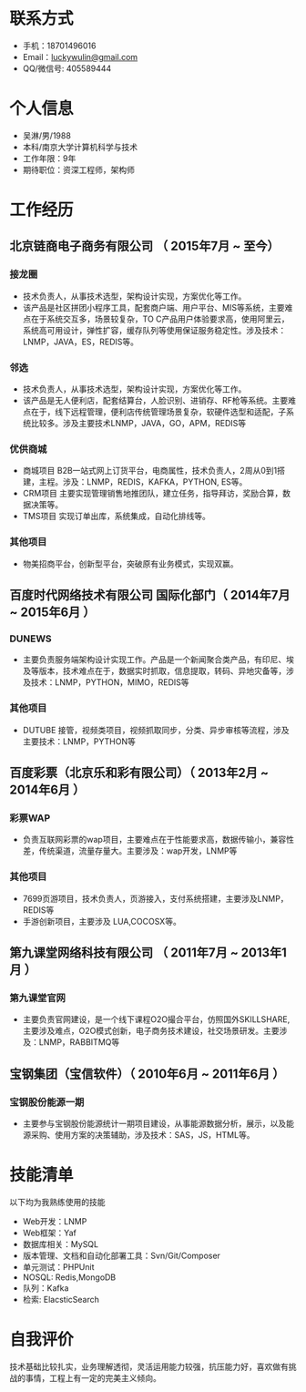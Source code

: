 
# 联系方式

- 手机：18701496016
- Email：luckywulin@gmail.com
- QQ/微信号: 405589444

# 个人信息

 - 吴淋/男/1988 
 - 本科/南京大学计算机科学与技术
 - 工作年限：9年
 - 期待职位：资深工程师，架构师


# 工作经历

## 北京链商电子商务有限公司 （ 2015年7月 ~ 至今）

### 接龙圈
- 技术负责人，从事技术选型，架构设计实现，方案优化等工作。
- 该产品是社区拼团小程序工具，配套商户端、用户平台、MIS等系统，主要难点在于系统交互多，场景较复杂，TO C产品用户体验要求高，使用阿里云，系统高可用设计，弹性扩容，缓存队列等使用保证服务稳定性。涉及技术：LNMP，JAVA，ES，REDIS等。

### 邻选
- 技术负责人，从事技术选型，架构设计实现，方案优化等工作。
- 该产品是无人便利店，配套结算台，人脸识别、进销存、RF枪等系统。主要难点在于，线下远程管理，便利店传统管理场景复杂，软硬件选型和适配，子系统比较多。涉及主要技术LNMP，JAVA，GO，APM，REDIS等

### 优供商城
- 商城项目 B2B一站式网上订货平台，电商属性，技术负责人，2周从0到1搭建，主程。涉及：LNMP，REDIS，KAFKA，PYTHON, ES等。
- CRM项目 主要实现管理销售地推团队，建立任务，指导拜访，奖励合算，数据决策等。
- TMS项目 实现订单出库，系统集成，自动化排线等。

### 其他项目
- 物美招商平台，创新型平台，突破原有业务模式，实现双赢。
  
## 百度时代网络技术有限公司 国际化部门（ 2014年7月 ~ 2015年6月 ）

### DUNEWS 
- 主要负责服务端架构设计实现工作。产品是一个新闻聚合类产品，有印尼、埃及等版本，技术难点在于，数据实时抓取，信息提取，转码、异地灾备等，涉及技术：LNMP，PYTHON，MIMO，REDIS等

### 其他项目
- DUTUBE 接管，视频类项目，视频抓取同步，分类、异步审核等流程，涉及主要技术：LNMP，PYTHON等
  
## 百度彩票（北京乐和彩有限公司）（ 2013年2月 ~ 2014年6月 ）

### 彩票WAP 
- 负责互联网彩票的wap项目，主要难点在于性能要求高，数据传输小，兼容性差，传统渠道，流量存量大。主要涉及：wap开发，LNMP等

### 其他项目
- 7699页游项目，技术负责人，页游接入，支付系统搭建，主要涉及LNMP，REDIS等
- 手游创新项目，主要涉及 LUA,COCOSX等。
  
## 第九课堂网络科技有限公司 （ 2011年7月 ~ 2013年1月 ）

### 第九课堂官网
- 主要负责官网建设，是一个线下课程O2O撮合平台，仿照国外SKILLSHARE,主要涉及难点，O2O模式创新，电子商务技术建设，社交场景研发。主要涉及：LNMP，RABBITMQ等
 
## 宝钢集团（宝信软件）（ 2010年6月 ~ 2011年6月 ）

### 宝钢股份能源一期
- 主要参与宝钢股份能源统计一期项目建设，从事能源数据分析，展示，以及能源采购、使用方案的决策辅助，涉及技术：SAS，JS，HTML等。

# 技能清单
以下均为我熟练使用的技能

- Web开发：LNMP
- Web框架：Yaf
- 数据库相关：MySQL
- 版本管理、文档和自动化部署工具：Svn/Git/Composer
- 单元测试：PHPUnit
- NOSQL: Redis,MongoDB
- 队列：Kafka
- 检索: ElacsticSearch 

# 自我评价
技术基础比较扎实，业务理解透彻，灵活运用能力较强，抗压能力好，喜欢做有挑战的事情，工程上有一定的完美主义倾向。

